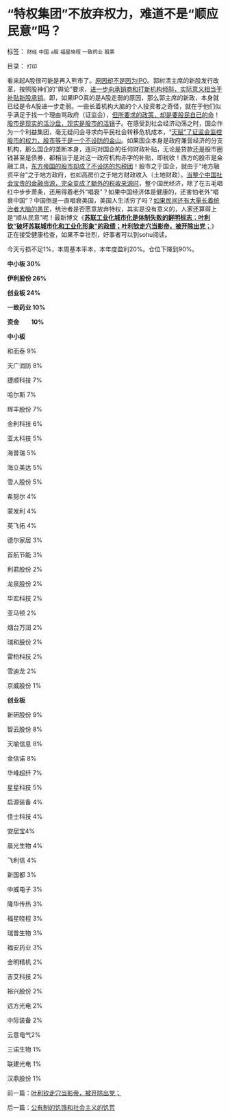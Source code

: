 # “特权集团”不放弃权力，难道不是“顺应民意”吗？

标签： `财经` `中国` `a股` `福星晓程` `一致药业` `股票` 

目录： `打印`

看来起A股很可能是再入熊市了。[原因却不是因为IPO](../../../2011/1/6/新价大量高价IPO不是大盘股低迷的原因.md)。郭树清主席的新股发行改革，按照股神们的“舆论”要求，[进一步向承销商和打新机构倾斜，实际意义相当于补贴新股承销](../../../2012/1/12/特权机构的“打新”是凶残的暴政.md)。即，如果IPO真的是A股走弱的原因，那么郭主席的新政，本身就已经是令A股进一步走弱。一些长着机构大脑的个人投资者之奇怪，就在于他们似乎满足于找一个理由骂政府（证监会），[但所要求的政策，却是要股民自已的命](../../../2012/5/17/强盗逻辑是要付出代价的，郭主席将付出谁的代价？.md)！[股市是现实的活沙盘，现实是股市的活镜](../../../2012/5/7/证监会可以“挽国企将倾之大厦”吗？.md)子。在感受到社会经济动荡之时，国企作为一个利益集团，毫无疑问会寻求向平民社会转移危机成本，“[天赋”了证监会监控股市的权力，股市等于是一个不设防的金山](../../../2012/5/15/万一出现改革旗号下的国进民退，您有思想准备吗？.md)。如果国企本身是政府兼营经济的分支机构，那么国企的垄断本身，连同对国企的任何财政补贴，无论是贷款还是股市圈钱甚至是债券，都相当于是对这一政府机构赤字的补贴，即税收！西方的股市是金融工具，[东方帝国的股市却成了不设防的包税团](../../../2012/3/9/公有制的癌症是国企永远严重逃税.md)！股市之于国企，就由于“地方融资平台”之于地方政府，也如高房价之于地方财政收入（土地财政）。[当整个中国社会宝贵的金融资源，完全变成了额外的税收来源时](../../../2012/2/21/证监会新政又是金融垄断集团定制的改革吗？.md)，整个国民经济，除了在五毛唱红中步步萧条，还用得着老外“唱衰”？如果中国经济体是健康的，还害怕老外“唱衰中国”？中国倒是一直唱衰美国，美国人生活穷了吗？[如果民间还有大量长着统治者大脑的愚民](../../../2011/7/22/股市中的国民劣根性体现的后发劣势.md)，统治者是否愿意放弃特权，其实是没有意义的，人家还算得上是“顺从民意”呢！最新博文《[**苏联工业化城市化是体制失败的鲜明标志**；**叶利钦“破坏苏联城市化和工业化形象”的政绩；叶利钦走穴当影帝，被开除出党**；](http://darthvad.blog.sohu.com/216798874.html)》正在接受健康检查，如果不幸壮烈，好事者可以到sohu阅读。

今天亏损不足1%，本周基本平本，本年度盈利20%。仓位下降到90%。

**中小板 30%**

**伊利股份 26%**

**创业板 24%**

**一致药业 10%**

**资金　　10%**



**中小板**

和而泰 9%

天广消防 8%

捷顺科技 7%

哈尔斯 7%

辉丰股份 7%

金利科技 6%

亚太科技 5%

海普瑞 5%

海立美达 5%

雪人股份 5%

希努尔 4%

蒙发利 4%

英飞拓 4%

德尔家居 3%

首航节能 3%

利君股份 2%

龙泉股份 2%

华宏科技 2%

亚马顿 2%

烟台万润 2%

瑞和股份 2%

雷柏科技 2%

雪迪龙 2%

京威股份 1%



**创业板**

新研股份 9%

智云股份 8%

天喻信息 8%

金信诺 8%

华峰超纤 7%

星星科技 5%

启源装备 4%

佳士科技 4%

安居宝4%

晨光生物 4%

飞利信 4%

新国都 3%

中威电子 3%

隆华传热 3%

福星晓程 3%

瑞普生物 3%

福安药业 3%

金明精机 2%

吉艾科技 2%

裕兴股份 2%

远方光电 2%

中际装备 2%

云意电气2%

三诺生物 1%

联建光电 1%

汉鼎股份 1%

前一篇：[叶利钦走穴当影帝，被开除出党；](../../../2012/5/18/叶利钦走穴当影帝，被开除出党；.md)

后一篇：[公有制的饥饿和社会主义的饥荒](../../../2012/5/19/公有制的饥饿和社会主义的饥荒.md)